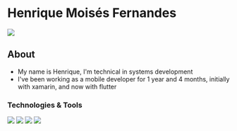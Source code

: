 # Henrique Moisés Fernandes

<a href="https://github.com/wRiqie/wRiqie">
  <img align="center" src="https://github-readme-stats.vercel.app/api?username=wRiqie&hide=contribs,prs,issues&count_private=true&show_icons=true&theme=tokyonight"/>
</a>

## About
- My name is Henrique, I'm technical in systems development 
- I've been working as a mobile developer for 1 year and 4 months, initially with xamarin, and now with flutter

### Technologies & Tools

![](https://img.shields.io/badge/Code-Flutter-informational?style=flat&logo=flutter&logoColor=white&color=1A1B27)
![](https://img.shields.io/badge/Code-Xamarin-informational?style=flat&logo=xamarin&logoColor=white&color=1A1B27)
![](https://img.shields.io/badge/Code-CSharp-informational?style=flat&logo=csharp&logoColor=white&color=1A1B27)
![](https://img.shields.io/badge/Database-Sql-informational?style=flat&logo=sql&logoColor=white&color=1A1B27)
